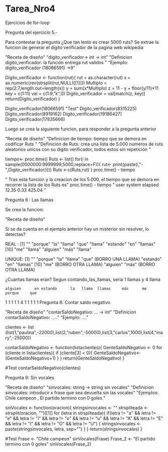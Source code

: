 # Tarea_Nro4
Ejercicios de for-loop

Pregunta del ejercicio 5.-

Para contestar la pregunta ¿Que tan lento es crear 5000 ruts? Se extrae la funcion de generar el digito verificador de la pagina web wikipedia

"Receta de diseño" "digito_verificador-> int -> int" "Definicion digito_verificador: la función entrega rut validos " "Ejemplo: digito_verificador (18066591) ->9"

Digito_verificador <- function(rut){ rut = as.character(rut) x = as.numeric(rev(strsplit(rut,NULL)[[1]])) Multiplo = rep(2:7,length.out=length(x)) y = sum(x*Multiplo) z = 11 - y + floor(y/11)*11 key = c(1:11) val = c(1:9,"k",0) Digito_verificador = val[match(z, key)] return(Digito_verificador) }

Digito_verificador(18066591) "Test" Digito_verificador(8315225) Digito_verificador(8919162) Digito_verificador(19186427) Digito_verificador(17835666)

Luego se crea la siguiente funcion, para responder a la pregunta anterior

"Receta de diseño" "Definicion de tiempo: tiempo que se demora en codificar Ruts " "Definicion de Ruts: crea una lista de 5.000 numeros de ruts aleatorios unicos con su digito verificador, todos estos sin repetición "

tiempo<- proc.time() Ruts <- list() for(i in sample(0000000:9999999,5000,replace=F)){ rut<- print(paste(i,"-",Digito_verificador(i))) Ruts <-c(Ruts,rut) } proc.time() - tiempo

" Tras esta funcion y la creacion de los 5.000, el tiempo que se demora en recorrer la lista de los Ruts es" proc.time() - tiempo " user system elapsed 12.35 0.33 425.04 "

Pregunta 6 : Las llamas

Se crea la funcion:

"Receta de diseño"

Si se da cuenta en el ejemplo anterior hay un misterior sin resolver, lo detectas?

REAL : [1] "" "porque" "la" "llama" "que" "llama" "estando" "en" "llamas" [10] "me" "llama" "alguien" "más" "llama"

UNIQUE: [1] "" "porque" "la" "llama" "que" (BORRO UNA LLAMA) "estando" "en" "llamas" [10] "me" (BORRO OTRA LLAMA) "alguien" "más" (BORRO OTRA LLAMA)

¿Cuantas llamas eran? Segun contando_las_llamas, seria 1 llamas y 4 llama

    alguien      en estando      la   llama  llamas     más      me  porque     que 
  1       1       1       1       1       4       1       1       1       1       1 
Pregunta 8: Contar saldo negativo

"Receta de diseño" "contarSaldoNegativo: ... -> int" "Definicion contarSaldoNegativo: ....." "Ejemplo: ...."

clientes <- list (list(1,"paulina",-22000),list(2,"ruben",-50000),list(3,"carlos",1000),list(4,"mary",-25000))

contarSaldoNegativo <- function(listaclientes){ GenteSaldoNegativo <- 0 for (cliente in listaclientes){ if (cliente[3] < 0){ GenteSaldoNegativo<- (GenteSaldoNegativo+1) } } return(GenteSaldoNegativo) }

#Test contarSaldoNegativo(clientes)

Pregunta 9: Sin vocales

"Receta de diseño" "sinvocales: string -> string sin vocales" "Definicion sinvocales: introducir x frase que sea devuelta sin las vocales" "Ejemplos: Chile campeon , El partido termino con 0 goles "

sinVocales <- function(oracion){ stringsinvocales <- "" strspliteada <- strsplit(oracion, "")[[1]]
for (letra in strspliteada){ if(letra != "a" && letra != "e" && letra != "i" && letra != "o" && letra != "u" && letra != "A" && letra != "E" && letra != "I" && letra != "O" && letra != "U") { stringsinvocales <- paste(stringsinvocales, letra, sep="") } } return(stringsinvocales) }

#Test Frase <- "Chile campeon" sinVocales(Frase) Frase_2 <- "El partido termino con 0 goles" sinVocales(Frase_2)

